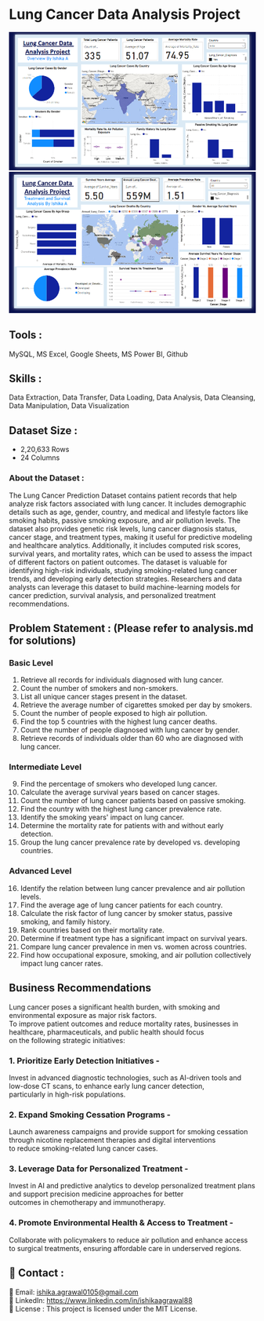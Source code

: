 # **Lung Cancer Data Analysis Project**  
<picture><img src="allimages/LCOverviewDashboardpart2.png"></picture>
<picture><img src="allimages/LCSurvivalDashboard1.png"></picture>

## Tools :

MySQL, MS Excel, Google Sheets, MS Power BI, Github

## Skills :

Data Extraction, Data Transfer, Data Loading, Data Analysis, Data Cleansing, Data Manipulation, Data Visualization

## Dataset Size :

- 2,20,633 Rows  
- 24 Columns
  
### About the Dataset :

The Lung Cancer Prediction Dataset contains patient records that help analyze risk factors associated with lung cancer. It includes demographic details such as age, gender, country, and medical and lifestyle factors like smoking habits, passive smoking exposure, and air pollution levels. The dataset also provides genetic risk levels, lung cancer diagnosis status, cancer stage, and treatment types, making it useful for predictive modeling and healthcare analytics. Additionally, it includes computed risk scores, survival years, and mortality rates, which can be used to assess the impact of different factors on patient outcomes. The dataset is valuable for identifying high-risk individuals, studying smoking-related lung cancer trends, and developing early detection strategies. Researchers and data analysts can leverage this dataset to build machine-learning models for cancer prediction, survival analysis, and personalized treatment recommendations.

## Problem Statement : (Please refer to analysis.md for solutions)

### Basic Level

1. Retrieve all records for individuals diagnosed with lung cancer.  
2. Count the number of smokers and non-smokers.  
3. List all unique cancer stages present in the dataset.  
4. Retrieve the average number of cigarettes smoked per day by smokers.  
5. Count the number of people exposed to high air pollution.  
6. Find the top 5 countries with the highest lung cancer deaths.  
7. Count the number of people diagnosed with lung cancer by gender.  
8. Retrieve records of individuals older than 60 who are diagnosed with lung cancer.

### Intermediate Level

9. Find the percentage of smokers who developed lung cancer.
10. Calculate the average survival years based on cancer stages.
11. Count the number of lung cancer patients based on passive smoking.
12. Find the country with the highest lung cancer prevalence rate.
13. Identify the smoking years' impact on lung cancer.
14. Determine the mortality rate for patients with and without early detection.
15. Group the lung cancer prevalence rate by developed vs. developing countries.

### Advanced Level

16. Identify the relation between lung cancer prevalence and air pollution levels.
17. Find the average age of lung cancer patients for each country.
18. Calculate the risk factor of lung cancer by smoker status, passive smoking, and family history.
19. Rank countries based on their mortality rate.
20. Determine if treatment type has a significant impact on survival years.
21. Compare lung cancer prevalence in men vs. women across countries.
22. Find how occupational exposure, smoking, and air pollution collectively impact lung cancer rates.  

## Business Recommendations  
Lung cancer poses a significant health burden, with smoking and environmental exposure as major risk factors.  
To improve patient outcomes and reduce mortality rates, businesses in healthcare, pharmaceuticals, and public health should focus  
on the following strategic initiatives:  
### 1. Prioritize Early Detection Initiatives -  
Invest in advanced diagnostic technologies, such as AI-driven tools and low-dose CT scans, to enhance early lung cancer detection,  
particularly in high-risk populations.  
### 2. Expand Smoking Cessation Programs -  
Launch awareness campaigns and provide support for smoking cessation through nicotine replacement therapies and digital interventions  
to reduce smoking-related lung cancer cases.  
### 3. Leverage Data for Personalized Treatment -  
Invest in AI and predictive analytics to develop personalized treatment plans and support precision medicine approaches for better  
outcomes in chemotherapy and immunotherapy.  
### 4. Promote Environmental Health & Access to Treatment -  
Collaborate with policymakers to reduce air pollution and enhance access to surgical treatments, ensuring affordable care in underserved regions.  

## 📩 Contact :
📧 Email: ishika.agrawal0105@gmail.com    
💼 LinkedIn: https://www.linkedin.com/in/ishikaagrawal88  
📜 License : This project is licensed under the MIT License.
